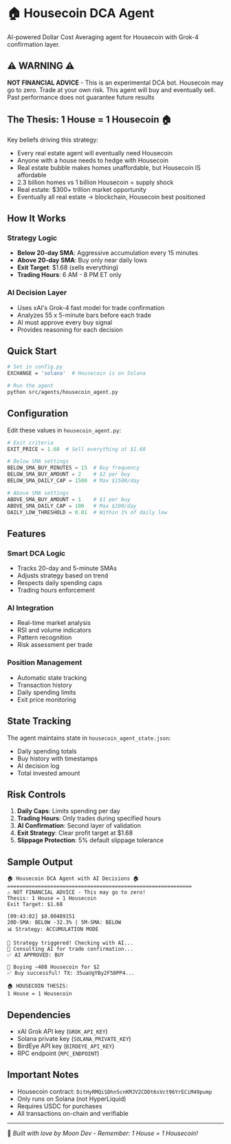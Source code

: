 # 🏠 Housecoin DCA Agent

AI-powered Dollar Cost Averaging agent for Housecoin with Grok-4 confirmation layer.

## ⚠️ WARNING ⚠️
**NOT FINANCIAL ADVICE** - This is an experimental DCA bot. Housecoin may go to zero. Trade at your own risk. This agent will buy and eventually sell. Past performance does not guarantee future results

## The Thesis: 1 House = 1 Housecoin 🏠

Key beliefs driving this strategy:
- Every real estate agent will eventually need Housecoin
- Anyone with a house needs to hedge with Housecoin
- Real estate bubble makes homes unaffordable, but Housecoin IS affordable
- 2.3 billion homes vs 1 billion Housecoin = supply shock
- Real estate: $300+ trillion market opportunity
- Eventually all real estate → blockchain, Housecoin best positioned

## How It Works

### Strategy Logic
- **Below 20-day SMA**: Aggressive accumulation every 15 minutes
- **Above 20-day SMA**: Buy only near daily lows
- **Exit Target**: $1.68 (sells everything)
- **Trading Hours**: 6 AM - 8 PM ET only

### AI Decision Layer
- Uses xAI's Grok-4 fast model for trade confirmation
- Analyzes 55 x 5-minute bars before each trade
- AI must approve every buy signal
- Provides reasoning for each decision

## Quick Start

```bash
# Set in config.py
EXCHANGE = 'solana'  # Housecoin is on Solana

# Run the agent
python src/agents/housecoin_agent.py
```

## Configuration

Edit these values in `housecoin_agent.py`:

```python
# Exit criteria
EXIT_PRICE = 1.68  # Sell everything at $1.68

# Below SMA settings
BELOW_SMA_BUY_MINUTES = 15  # Buy frequency
BELOW_SMA_BUY_AMOUNT = 2    # $2 per buy
BELOW_SMA_DAILY_CAP = 1500  # Max $1500/day

# Above SMA settings
ABOVE_SMA_BUY_AMOUNT = 1    # $1 per buy
ABOVE_SMA_DAILY_CAP = 100   # Max $100/day
DAILY_LOW_THRESHOLD = 0.01  # Within 1% of daily low
```

## Features

### Smart DCA Logic
- Tracks 20-day and 5-minute SMAs
- Adjusts strategy based on trend
- Respects daily spending caps
- Trading hours enforcement

### AI Integration
- Real-time market analysis
- RSI and volume indicators
- Pattern recognition
- Risk assessment per trade

### Position Management
- Automatic state tracking
- Transaction history
- Daily spending limits
- Exit price monitoring

## State Tracking

The agent maintains state in `housecoin_agent_state.json`:
- Daily spending totals
- Buy history with timestamps
- AI decision log
- Total invested amount

## Risk Controls

1. **Daily Caps**: Limits spending per day
2. **Trading Hours**: Only trades during specified hours
3. **AI Confirmation**: Second layer of validation
4. **Exit Strategy**: Clear profit target at $1.68
5. **Slippage Protection**: 5% default slippage tolerance

## Sample Output

```
🏠 Housecoin DCA Agent with AI Decisions 🏠
============================================================
⚠️ NOT FINANCIAL ADVICE - This may go to zero!
Thesis: 1 House = 1 Housecoin
Exit Target: $1.68

[09:43:02] $0.00489151
20D-SMA: BELOW -32.3% | 5M-SMA: BELOW
📊 Strategy: ACCUMULATION MODE

🎯 Strategy triggered! Checking with AI...
🤖 Consulting AI for trade confirmation...
✅ AI APPROVED: BUY

🚀 Buying ~408 Housecoin for $2
✅ Buy successful! TX: 35uaUgYBy2F58PP4...

🏠 HOUSECOIN THESIS:
1 House = 1 Housecoin
```

## Dependencies

- xAI Grok API key (`GROK_API_KEY`)
- Solana private key (`SOLANA_PRIVATE_KEY`)
- BirdEye API key (`BIRDEYE_API_KEY`)
- RPC endpoint (`RPC_ENDPOINT`)

## Important Notes

- Housecoin contract: `DitHyRMQiSDhn5cnKMJV2CDDt6sVct96YrECiM49pump`
- Only runs on Solana (not HyperLiquid)
- Requires USDC for purchases
- All transactions on-chain and verifiable

---

🌙 *Built with love by Moon Dev - Remember: 1 House = 1 Housecoin!*